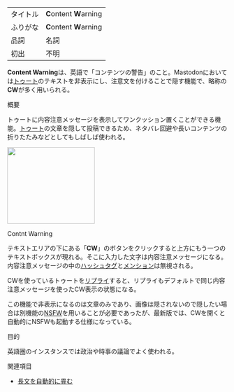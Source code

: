 <div class="mw-parser-output">

|          |                         |
|----------|-------------------------|
| タイトル | **C**ontent **W**arning |
| ふりがな | **C**ontent **W**arning |
| 品詞     | 名詞                    |
| 初出     | 不明                    |

  
**Content Warning**は、英語で「コンテンツの警告」のこと。Mastodonにおいては[トゥート](/%E3%83%88%E3%82%A5%E3%83%BC%E3%83%88 "トゥート")のテキストを非表示にし、注意文を付けることで隠す機能で、略称の**CW**が多く用いられる。

概要

トゥートに内容注意メッセージを表示してワンクッション置くことができる機能。[トゥート](/%E3%83%88%E3%82%A5%E3%83%BC%E3%83%88 "トゥート")の文章を隠して投稿できるため、ネタバレ回避や長いコンテンツの折りたたみなどとしてもしばしば使われる。

<div class="thumb tright">

<div class="thumbinner">

<a href="/%E3%83%95%E3%82%A1%E3%82%A4%E3%83%AB:%E3%82%B9%E3%82%AF%E3%83%AA%E3%83%BC%E3%83%B3%E3%82%B7%E3%83%A7%E3%83%83%E3%83%88_2017-04-16_7.46.43.png" class="image"><img src="/images/thumb/3/38/%E3%82%B9%E3%82%AF%E3%83%AA%E3%83%BC%E3%83%B3%E3%82%B7%E3%83%A7%E3%83%83%E3%83%88_2017-04-16_7.46.43.png/200px-%E3%82%B9%E3%82%AF%E3%83%AA%E3%83%BC%E3%83%B3%E3%82%B7%E3%83%A7%E3%83%83%E3%83%88_2017-04-16_7.46.43.png" class="thumbimage" srcset="/images/thumb/3/38/%E3%82%B9%E3%82%AF%E3%83%AA%E3%83%BC%E3%83%B3%E3%82%B7%E3%83%A7%E3%83%83%E3%83%88_2017-04-16_7.46.43.png/300px-%E3%82%B9%E3%82%AF%E3%83%AA%E3%83%BC%E3%83%B3%E3%82%B7%E3%83%A7%E3%83%83%E3%83%88_2017-04-16_7.46.43.png 1.5x, /images/thumb/3/38/%E3%82%B9%E3%82%AF%E3%83%AA%E3%83%BC%E3%83%B3%E3%82%B7%E3%83%A7%E3%83%83%E3%83%88_2017-04-16_7.46.43.png/400px-%E3%82%B9%E3%82%AF%E3%83%AA%E3%83%BC%E3%83%B3%E3%82%B7%E3%83%A7%E3%83%83%E3%83%88_2017-04-16_7.46.43.png 2x" width="200" height="175" /></a>

<div class="thumbcaption">

<div class="magnify">

<a href="/%E3%83%95%E3%82%A1%E3%82%A4%E3%83%AB:%E3%82%B9%E3%82%AF%E3%83%AA%E3%83%BC%E3%83%B3%E3%82%B7%E3%83%A7%E3%83%83%E3%83%88_2017-04-16_7.46.43.png" class="internal" title="拡大"></a>

</div>

Contnt Warning

</div>

</div>

</div>

テキストエリアの下にある「**CW**」のボタンをクリックすると上方にもう一つのテキストボックスが現れる。そこに入力した文字は内容注意メッセージになる。内容注意メッセージの中の[ハッシュタグ](/%E3%83%8F%E3%83%83%E3%82%B7%E3%83%A5%E3%82%BF%E3%82%B0 "ハッシュタグ")と<a href="/%E3%83%A6%E3%83%BC%E3%82%B6%E3%83%BC%E3%83%A1%E3%83%B3%E3%82%B7%E3%83%A7%E3%83%B3" class="mw-redirect" title="ユーザーメンション">メンション</a>は無視される。

CWを使っているトゥートを[リプライ](/%E3%83%AA%E3%83%97%E3%83%A9%E3%82%A4 "リプライ")すると、リプライもデフォルトで同じ内容注意メッセージを使ったCW表示の状態になる。

この機能で非表示になるのは文章のみであり、画像は隠されないので隠したい場合は別機能の[NSFW](/NSFW "NSFW")を用いることが必要であったが、最新版では、CWを開くと自動的にNSFWも起動する仕様になっている。

目的

英語圏のインスタンスでは政治や時事の議論でよく使われる。

関連項目

-   [長文を自動的に畳む](/%E9%95%B7%E6%96%87%E3%82%92%E8%87%AA%E5%8B%95%E7%9A%84%E3%81%AB%E7%95%B3%E3%82%80 "長文を自動的に畳む")

</div>
